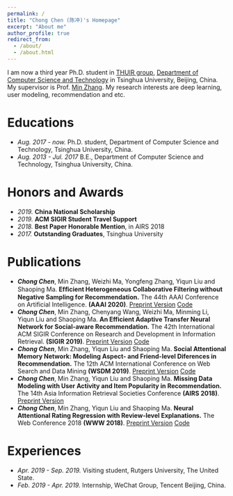 ```yaml
---
permalink: /
title: "Chong Chen (陈冲)'s Homepage"
excerpt: "About me"
author_profile: true
redirect_from: 
  - /about/
  - /about.html
---
```


I am now a third year Ph.D. student in [THUIR group](http://www.thuir.cn/), [Department of Computer Science and Technology](http://www.cs.tsinghua.edu.cn) in Tsinghua University, Beijing, China. My supervisor is Prof. [Min Zhang](http://www.thuir.cn/group/~mzhang/). My research interests are deep learning, user modeling, recommendation and etc.

Educations
======
* *Aug. 2017 - now.* Ph.D. student, Department of Computer Science and Technology, Tsinghua University, China.
* *Aug. 2013 - Jul. 2017* B.E., Department of Computer Science and Technology, Tsinghua University, China. 

Honors and Awards
======
* *2019.* **China National Scholarship**
* *2019.* **ACM SIGIR Student Travel Support**
* *2018.* **Best Paper Honorable Mention**, in AIRS 2018
* *2017.* **Outstanding Graduates**, Tsinghua University

Publications
======
* ***Chong Chen***, Min Zhang, Weizhi Ma, Yongfeng Zhang, Yiqun Liu and Shaoping Ma. **Efﬁcient Heterogeneous Collaborative Filtering without Negative Sampling for Recommendation.** The 44th AAAI Conference on Artificial Intelligence. **(AAAI 2020)**.
[Preprint Version](https://chenchongthu.github.io/files/AAAI_EHCF.pdf) 
[Code](https://github.com/chenchongthu/EHCF)
* ***Chong Chen***, Min Zhang, Chenyang Wang, Weizhi Ma, Minming Li, Yiqun Liu and Shaoping Ma. **An Efficient Adaptive Transfer Neural Network for Social-aware Recommendation.** The 42th International ACM SIGIR Conference on Research and Development in Information Retrieval. **(SIGIR 2019)**.
[Preprint Version](http://www.thuir.cn/group/~mzhang/publications/SIGIR2019ChenC.pdf) 
[Code](https://github.com/chenchongthu/EATNN)
* ***Chong Chen***, Min Zhang, Yiqun Liu and Shaoping Ma. **Social Attentional Memory Network: Modeling Aspect- and Friend-level Diferences in Recommendation.** The 12th ACM International Conference on Web Search and Data Mining **(WSDM 2019)**.
[Preprint Version](http://www.thuir.cn/group/~mzhang/publications/WSDM2019ChenChong.pdf)
[Code](https://github.com/chenchongthu/SAMN)
* ***Chong Chen***, Min Zhang, Yiqun Liu and Shaoping Ma. **Missing Data Modeling with User Activity and Item Popularity in Recommendation.** The 14th Asia Information Retrieval Societies Conference **(AIRS 2018)**.
[Preprint Version](http://www.thuir.cn/group/~mzhang/publications/AIRS2018ChenChong.pdf)
* ***Chong Chen***, Min Zhang, Yiqun Liu and Shaoping Ma. **Neural Attentional Rating Regression with Review-level Explanations.** The Web Conference 2018 **(WWW 2018)**.
[Preprint Version](http://www.thuir.cn/group/~mzhang/publications/WWW2018_CC.pdf)
[Code](https://github.com/chenchongthu/NARRE)

Experiences
======
* *Apr. 2019 - Sep. 2019.* Visiting student, Rutgers University, The United State.
* *Feb. 2019 - Apr. 2019.* Internship, WeChat Group, Tencent Beijing, China.

